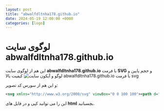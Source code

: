 ```yaml
---
layout: post
title: "abwalfdltnha178.github.io"
date: 2024-05-19 12:00:00 +0000
categories: [logo]
---
```

# لوگوی سایت abwalfdltnha178.github.io
این هم از لوگوی سایت **abwalfdltnha178.github.io** با فرمت **SVG** و حجم پایین و کیفیت بالا 
![لوگو و آیکون سایت abwalfdltnha178.github.io با فرمت svg](http://abwalfdltnha178.github.io/svg/abwalfdltnha178.github.ioICON.svg)

و این هم از سورس کد تصویر:
```svg
<svg xmlns="http://www.w3.org/2000/svg" viewBox="0 0 100 100"><path d="M6 5c6-5 68 0 88 83Q61 56 47.5 49Q58 69 86 94Q0 65 6 5z"/></svg>
```
این را می توانید کپی و در فایل های **html** بچسبانید.
